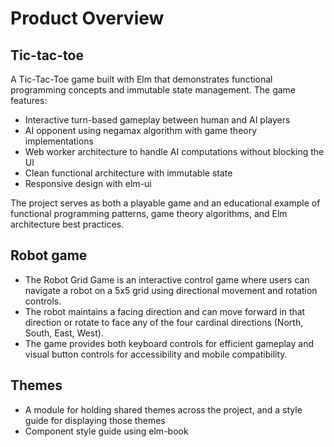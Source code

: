 # Product Overview


## Tic-tac-toe

A Tic-Tac-Toe game built with Elm that demonstrates functional programming concepts and immutable state management. The game features:

- Interactive turn-based gameplay between human and AI players
- AI opponent using negamax algorithm with game theory implementations
- Web worker architecture to handle AI computations without blocking the UI
- Clean functional architecture with immutable state
- Responsive design with elm-ui

The project serves as both a playable game and an educational example of functional programming patterns, game theory algorithms, and Elm architecture best practices.

## Robot game

- The Robot Grid Game is an interactive control game where users can navigate a robot on a 5x5 grid using directional movement and rotation controls. 
- The robot maintains a facing direction and can move forward in that direction or rotate to face any of the four cardinal directions (North, South, East, West).
- The game provides both keyboard controls for efficient gameplay and visual button controls for accessibility and mobile compatibility.

## Themes

- A module for holding shared themes across the project, and a style guide for displaying those themes
- Component style guide using elm-book
